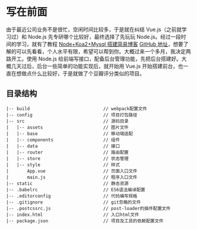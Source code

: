 # 写在前面

由于最近公司业务不是很忙，空闲时间比较多，于是就在纠结 Vue.js（之前就学习过）和 Node.js 先专研哪个比较好，最终选择了先玩玩 Node.js。经过一段时间的学习，就有了教程 [Node+Koa2+Mysql 搭建简易博客](http://www.wclimb.site/2017/07/12/Node-Koa2-Mysql-%E6%90%AD%E5%BB%BA%E7%AE%80%E6%98%93%E5%8D%9A%E5%AE%A2/) [GitHub 地址](https://github.com/wclimb/Koa2-blog)，想要了解的可以先看看，个人水平有限，希望可以帮到你。大概过来一个多月，我决定两路开工。使用 Node.js 给前端写接口，配备后台管理功能，先把后台搭建好。大概几天过后，后台一些简单的功能实现后，就开始用 Vue.js 开始搭建前台，也一直在想做点什么比较好，于是就做了个豆瓣评分类似的项目。

## 目录结构

```
|-- build                            // webpack配置文件
|-- config                           // 项目打包路径
|-- src                              // 源码目录
|   |-- assets                       // 图片文件
|   |-- base                   		 // 移动端适配
|   |-- components                   // 组件
|   |-- data                         // 接口
|   |-- router						 // 路由配置
|   |-- store                        // 状态管理
|   |-- style                        // 样式
|    	App.vue                      // 页面入口文件
|    	main.js                      // 程序入口文件
|-- static                           // 静态资源
|-- .babelrc                         // ES6语法编译配置
|-- .editorconfig                    // 代码编写规格
|-- .gitignore                       // git忽略的文件
|-- .postcssrc.js                    // post-loader的插件配置文件
|-- index.html                       // 入口html文件
|-- package.json                     // 项目及工具的依赖配置文件
```

